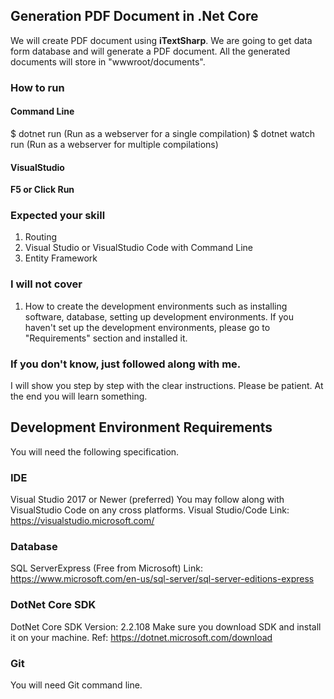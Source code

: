 ## Generation PDF Document in .Net Core


We will create PDF document using <b>iTextSharp</b>. We are going to get data form database and will generate a PDF document. All the generated documents will store in "wwwroot/documents". 


### How to run 

#### Command Line 
$ dotnet run (Run as a webserver for a single compilation)
$ dotnet watch run (Run as a webserver for multiple compilations)

#### VisualStudio 
 <strong> F5 or Click Run</strong>



### Expected your skill  
1. Routing 
2. Visual Studio or VisualStudio Code with Command Line
3. Entity Framework 

### I will not cover
1. How to create the development environments such as installing software, database, setting up 
development environments. If you haven't set up the development environments, please go to "Requirements" section and installed it. 

### If you don't know, just followed along with me. 
I will show you step by step with the clear instructions. Please be patient. At the end you will learn something. 


## Development Environment Requirements

You will need the following specification. 

### IDE 
Visual Studio 2017 or Newer (preferred)
You may follow along with VisualStudio Code on any cross platforms. 
Visual Studio/Code Link: https://visualstudio.microsoft.com/

### Database 
SQL ServerExpress (Free from Microsoft)
Link: https://www.microsoft.com/en-us/sql-server/sql-server-editions-express

### DotNet Core SDK
DotNet Core SDK Version: 2.2.108
Make sure you download SDK and install it on your machine.
Ref: https://dotnet.microsoft.com/download

### Git 
You will need Git command line. 



